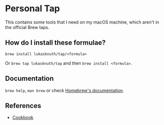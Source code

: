 # Personal Tap

This contains some tools that I need on my macOS machine, which aren't in the official Brew taps.

## How do I install these formulae?

`brew install lukasknuth/tap/<formula>`

Or `brew tap lukasknuth/tap` and then `brew install <formula>`.

## Documentation

`brew help`, `man brew` or check [Homebrew's documentation](https://docs.brew.sh).

## References

- [Cookbook](https://docs.brew.sh/Cask-Cookbook)
